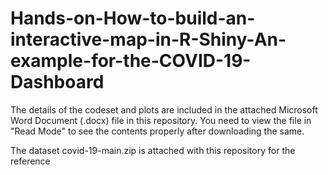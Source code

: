 # Hands-on-How-to-build-an-interactive-map-in-R-Shiny-An-example-for-the-COVID-19-Dashboard

The details of the codeset and plots are included in the attached Microsoft Word Document (.docx) file in this repository. 
You need to view the file in "Read Mode" to see the contents properly after downloading the same.

The dataset covid-19-main.zip is attached with this repository for the reference
